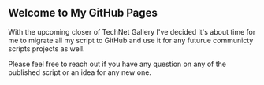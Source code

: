 ## Welcome to My GitHub Pages

With the upcoming closer of TechNet Gallery I've decided it's about time for me to migrate all my script to GitHub and use it for any futurue communicty scripts projects as well.

Please feel free to reach out if you have any question on any of the published script or an idea for any new one.
